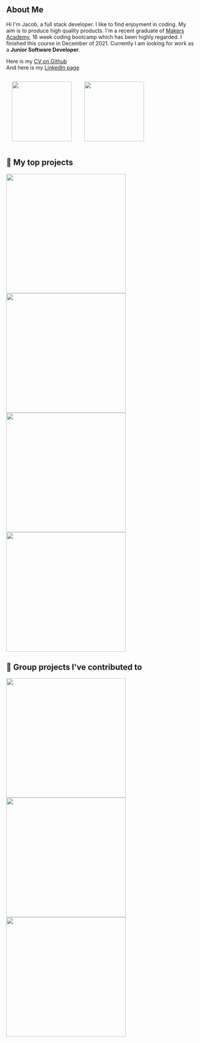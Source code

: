 ## About Me

Hi I'm Jacob, a full stack developer.  I like to find enjoyment in coding.  My aim is to produce high quality products.  I'm a recent graduate of [Makers Academy](https://makers.tech), 16 week coding bootcamp which has been highly regarded.  I finished this course in December of 2021.  Currently I am looking for work as a **Junior Software Developer**.

Here is my [CV on Github](https://github.com/jtc27/CV)<br>
And here is my [LinkedIn page](linkedin.com/in/jtc27)

<p align="left">
  <img height="160px" style="padding: 15px;" src="https://github-readme-stats.vercel.app/api?username=jtc27&show_icons=true" />  
  <img height="160px" style="padding: 15px;" src="https://github-readme-stats.vercel.app/api/top-langs/?username=jtc27&layout=compact" />
</p>

## 📘 My top projects

<!-- Repo info cards - https://github.com/anuraghazra/github-readme-stats -->
<!-- Small repo cards (fork) - https://github.com/jtc27/github-readme-stats -->
<p align="left">

<a href="https://github.com/jtc27/Gilded-Rose-Ruby" target="_blank">
<img width="320" align="center" src="https://github-readme-stats.vercel.app/api/pin/?username=jtc27&repo=Gilded-Rose-Ruby&title_color=ffffff&bg_color=fe7704&text_color=ffffff&icon_color=ffffff&show_icons=true" /></a>
<!--Orange-->
 
<a href="https://github.com/jtc27/instagram-challenge" target="_blank">
<img width="320" align="center" src="https://github-readme-stats.vercel.app/api/pin/?username=jtc27&repo=instagram-challenge&title_color=ffffff&bg_color=438AF4&text_color=ffffff&icon_color=ffffff&show_icons=true" /></a>
<!--Blue-->
 
<a href="https://github.com/jtc27/bowling-challenge">
<img width="320" align="center" src="https://github-readme-stats.vercel.app/api/pin/?username=jtc27&repo=bowling-challenge&title_color=ffffff&bg_color=18B400&text_color=ffffff&icon_color=ffffff&show_icons=true" /></a>
<!--Green-->
 
<a href="https://github.com/jtc27/rps-challenge">
<img width="320" align="center" src="https://github-readme-stats.vercel.app/api/pin/?username=jtc27&repo=rps-challenge&title_color=ffffff&bg_color=EBA422&text_color=ffffff&icon_color=ffffff&show_icons=true" /></a>
<!--Yellow-->

</p>

## 📕 Group projects I've contributed to
<!-- Repo info cards - https://github.com/anuraghazra/github-readme-stats -->
<!-- Small repo cards (fork) - https://github.com/jtc27/github-readme-stats -->
<p align="left">

<a href="https://github.com/jtc27/EP3-Gaming-FE">
<img width="320" align="center" src="https://github-readme-stats.vercel.app/api/pin/?username=jtc27&repo=EP3-Gaming-FE&title_color=ffffff&bg_color=0033cc&text_color=ffffff&icon_color=ffffff&show_icons=true" /></a>
<!--Deep Blue-->
 
<a href="https://github.com/jtc27/acebook-Jeamm-Team">
<img width="320" align="center" src="https://github-readme-stats.vercel.app/api/pin/?username=jtc27&repo=acebook-Jeamm-Team&title_color=ffffff&bg_color=9500CC&text_color=ffffff&icon_color=ffffff&show_icons=true" /></a>
<!--Violet-->
 
<a href="https://github.com/ConorButler/makers-bnb">
<img width="320" align="center" src="https://github-readme-stats.vercel.app/api/pin/?username=jtc27&repo=makers-bnb&title_color=ffffff&bg_color=C90E0E&text_color=ffffff&icon_color=ffffff&show_icons=true" /></a> 
 <!--Red-->

</p>
